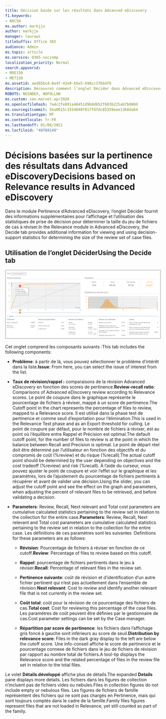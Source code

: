 ```yaml
---
title: Décision basée sur les résultats dans Advanced eDiscovery
f1.keywords:
- NOCSH
ms.author: markjjo
author: markjjo
manager: laurawi
titleSuffix: Office 365
audience: Admin
ms.topic: article
ms.service: O365-seccomp
localization_priority: Normal
search.appverid:
- MOE150
- MET150
ms.assetid: aed65bcd-0a4f-43e9-b5e5-b98cc376bdf8
description: Découvrez comment l’onglet Décider dans Advanced eDiscovery fournit des données qui peuvent vous aider à déterminer la taille correcte du jeu de révision des fichiers de cas.
ROBOTS: NOINDEX, NOFOLLOW
ms.custom: seo-marvel-apr2020
ms.openlocfilehash: 7a4c2fe891a48451d9b8d852f603b225ab7b080d
ms.sourcegitcommit: 5ba0015c1554048f817fdfdc85359eee1368da64
ms.translationtype: MT
ms.contentlocale: fr-FR
ms.lasthandoff: 01/06/2021
ms.locfileid: "49769149"
---
```

# <a name="decisions-based-on-relevance-results-in-advanced-ediscovery"></a><span data-ttu-id="3283d-103">Décisions basées sur la pertinence des résultats dans Advanced eDiscovery</span><span class="sxs-lookup"><span data-stu-id="3283d-103">Decisions based on Relevance results in Advanced eDiscovery</span></span>
  
<span data-ttu-id="3283d-104">Dans le module Pertinence d’Advanced eDiscovery, l’onglet Décider fournit des informations supplémentaires pour l’affichage et l’utilisation des statistiques de prise de décision pour déterminer la taille du jeu de fichiers de cas à réviser.</span><span class="sxs-lookup"><span data-stu-id="3283d-104">In the Relevance module in Advanced eDiscovery, the Decide tab provides additional information for viewing and using decision-support statistics for determining the size of the review set of case files.</span></span>
  
## <a name="using-the-decide-tab"></a><span data-ttu-id="3283d-105">Utilisation de l’onglet Décider</span><span class="sxs-lookup"><span data-stu-id="3283d-105">Using the Decide tab</span></span>

![Décision de pertinence](../media/f32fed89-f3b5-404a-90c7-ea25d2eb58a9.png)
  
<span data-ttu-id="3283d-107">Cet onglet comprend les composants suivants :</span><span class="sxs-lookup"><span data-stu-id="3283d-107">This tab includes the following components:</span></span>
  
- <span data-ttu-id="3283d-108">**Problème**: à partir de là, vous pouvez sélectionner le problème d’intérêt dans la liste.</span><span class="sxs-lookup"><span data-stu-id="3283d-108">**Issue**: From here, you can select the issue of interest from the list.</span></span>

- <span data-ttu-id="3283d-109">**Taux de révision/rappel :** comparaisons de la révision Advanced eDiscovery en fonction des scores de pertinence.</span><span class="sxs-lookup"><span data-stu-id="3283d-109">**Review-recall ratio**: Comparisons of Advanced eDiscovery review according to Relevance scores.</span></span> <span data-ttu-id="3283d-110">Le point de coupure dans le graphique représente le pourcentage de fichiers à réviser, mappé à un score de pertinence.</span><span class="sxs-lookup"><span data-stu-id="3283d-110">The Cutoff point in the chart represents the percentage of files to review, mapped to a Relevance score.</span></span> <span data-ttu-id="3283d-111">Il est utilisé dans la phase test de pertinence et comme seuil d’exportation pour l’élimination.</span><span class="sxs-lookup"><span data-stu-id="3283d-111">This is used in the Relevance Test phase and as an Export threshold for culling.</span></span> <span data-ttu-id="3283d-112">Le point de coupure par défaut, pour le nombre de fichiers à réviser, est au point où l’équilibre entre Rappel et Précision est optimal.</span><span class="sxs-lookup"><span data-stu-id="3283d-112">The default cutoff point, for the number of files to review is at the point in which the balance between Recall and Precision is optimal.</span></span> <span data-ttu-id="3283d-113">Le point de départ réel doit être déterminé par l’utilisateur en fonction des objectifs et du compromis de coût (%review) et du risque (%recall).</span><span class="sxs-lookup"><span data-stu-id="3283d-113">The actual cutoff point should be determined by the user depending on objectives and the cost tradeoff (%review) and risk (%recall).</span></span> <span data-ttu-id="3283d-114">À l’aide du curseur, vous pouvez ajuster le point de coupure et voir l’effet sur le graphique et les paramètres, lors de l’ajustement du pourcentage de fichiers pertinents à récupérer et avant de valider une décision.</span><span class="sxs-lookup"><span data-stu-id="3283d-114">Using the slider, you can adjust the cutoff point and see the effect on the graph and parameters, when adjusting the percent of relevant files to be retrieved, and before validating a decision.</span></span>

- <span data-ttu-id="3283d-115">**Parameters**: Review, Recall, Next relevant and Total cost parameters are cumulative calculated statistics pertaining to the review set in relation to the collection for the entire case.</span><span class="sxs-lookup"><span data-stu-id="3283d-115">**Parameters**: Review, Recall, Next relevant and Total cost parameters are cumulative calculated statistics pertaining to the review set in relation to the collection for the entire case.</span></span> <span data-ttu-id="3283d-116">Les définitions de ces paramètres sont les suivantes :</span><span class="sxs-lookup"><span data-stu-id="3283d-116">Definitions for these parameters are as follows:</span></span>

  - <span data-ttu-id="3283d-117">**Révision**: Pourcentage de fichiers à réviser en fonction de ce cutoff.</span><span class="sxs-lookup"><span data-stu-id="3283d-117">**Review**: Percentage of files to review based on this cutoff.</span></span>

  - <span data-ttu-id="3283d-118">**Rappel**: pourcentage de fichiers pertinents dans le jeu à réviser.</span><span class="sxs-lookup"><span data-stu-id="3283d-118">**Recall**: Percentage of relevant files in the review set.</span></span>

  - <span data-ttu-id="3283d-119">**Pertinence suivante**: coût de révision et d’identification d’un autre fichier pertinent qui n’est pas actuellement dans l’ensemble de révision.</span><span class="sxs-lookup"><span data-stu-id="3283d-119">**Next relevant**: Cost to review and identify another relevant file that is not currently in the review set.</span></span>

  - <span data-ttu-id="3283d-120">**Coût total**: coût pour la révision de ce pourcentage des fichiers de cas.</span><span class="sxs-lookup"><span data-stu-id="3283d-120">**Total cost**: Cost for reviewing this percentage of the case files.</span></span> <span data-ttu-id="3283d-121">Les paramètres de coût peuvent être définies par le gestionnaire de cas.</span><span class="sxs-lookup"><span data-stu-id="3283d-121">Cost parameter settings can be set by the Case manager.</span></span>

  - <span data-ttu-id="3283d-122">**Répartition par score de pertinence**: les fichiers dans l’affichage gris foncé à gauche sont inférieurs au score de seuil.</span><span class="sxs-lookup"><span data-stu-id="3283d-122">**Distribution by relevance score**: Files in the dark gray display to the left are below the cutoff score.</span></span> <span data-ttu-id="3283d-123">Une info-conseil affiche le score de pertinence et le pourcentage connexe de fichiers dans le jeu de fichiers de révision par rapport au nombre total de fichiers.</span><span class="sxs-lookup"><span data-stu-id="3283d-123">A tool-tip displays the Relevance score and the related percentage of files in the review file set in relation to the total files.</span></span>

<span data-ttu-id="3283d-124">Le volet **Détails développé** affiche plus de détails.</span><span class="sxs-lookup"><span data-stu-id="3283d-124">The expanded **Details** pane displays more details.</span></span> <span data-ttu-id="3283d-125">Les fichiers dans les figures de collection n’incluent pas de fichiers vides ou nebules.</span><span class="sxs-lookup"><span data-stu-id="3283d-125">Files in collection figures do not include empty or nebulous files.</span></span> <span data-ttu-id="3283d-126">Les figures de fichiers de famille représentent des fichiers qui ne sont pas chargés en Pertinence, mais qui sont toujours comptés dans le cadre de la famille.</span><span class="sxs-lookup"><span data-stu-id="3283d-126">Family files figures represent files that are not loaded in Relevance, yet still counted as part of the family.</span></span>
